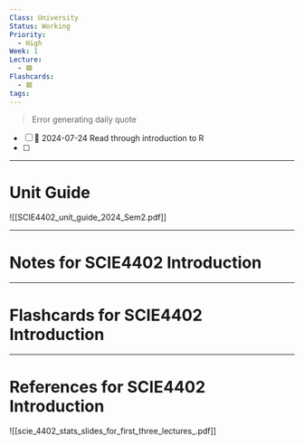```yaml
---
Class: University
Status: Working
Priority:
  - High
Week: 1
Lecture:
  - 🟩
Flashcards:
  - 🟥
tags:
---
```

> Error generating daily quote
- [ ] 📅 2024-07-24 Read through introduction to R 
- [ ] 
---
# Unit Guide
![[SCIE4402_unit_guide_2024_Sem2.pdf]]


---
# Notes for SCIE4402 Introduction


---
# Flashcards for SCIE4402 Introduction


---
# References for SCIE4402 Introduction
![[scie_4402_stats_slides_for_first_three_lectures_.pdf]]